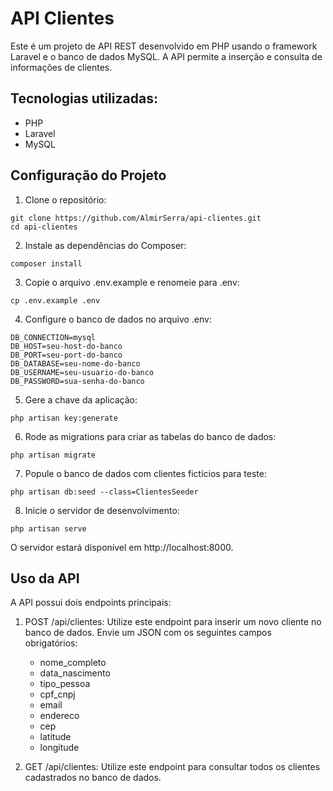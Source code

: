 # API Clientes

Este é um projeto de API REST desenvolvido em PHP usando o framework Laravel e o banco de dados MySQL. A API permite a inserção e consulta de informações de clientes.

## Tecnologias utilizadas:

- PHP
- Laravel
- MySQL

## Configuração do Projeto

1. Clone o repositório:

```
git clone https://github.com/AlmirSerra/api-clientes.git
cd api-clientes
```
2. Instale as dependências do Composer:

```
composer install
```

3. Copie o arquivo .env.example e renomeie para .env:

```
cp .env.example .env
```

4. Configure o banco de dados no arquivo .env:

```
DB_CONNECTION=mysql
DB_HOST=seu-host-do-banco
DB_PORT=seu-port-do-banco
DB_DATABASE=seu-nome-do-banco
DB_USERNAME=seu-usuario-do-banco
DB_PASSWORD=sua-senha-do-banco
```

5. Gere a chave da aplicação:

```
php artisan key:generate
```

6. Rode as migrations para criar as tabelas do banco de dados:

```
php artisan migrate
```

7. Popule o banco de dados com clientes fictícios para teste:

```
php artisan db:seed --class=ClientesSeeder
```

8. Inicie o servidor de desenvolvimento:

```
php artisan serve
```

O servidor estará disponível em http://localhost:8000.

## Uso da API

A API possui dois endpoints principais:

1. POST /api/clientes: Utilize este endpoint para inserir um novo cliente no banco de dados. Envie um JSON com os seguintes campos obrigatórios:
   - nome_completo
   - data_nascimento
   - tipo_pessoa
   - cpf_cnpj
   - email
   - endereco
   - cep
   - latitude
   - longitude

2. GET /api/clientes: Utilize este endpoint para consultar todos os clientes cadastrados no banco de dados.


